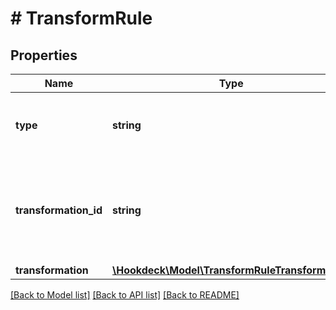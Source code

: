 # # TransformRule

## Properties

Name | Type | Description | Notes
------------ | ------------- | ------------- | -------------
**type** | **string** | A transformation rule must be of type &#x60;transform&#x60; |
**transformation_id** | **string** | ID of the attached transformation object. Optional input, always set once the rule is defined | [optional]
**transformation** | [**\Hookdeck\Model\TransformRuleTransformation**](TransformRuleTransformation.md) |  | [optional]

[[Back to Model list]](../../README.md#models) [[Back to API list]](../../README.md#endpoints) [[Back to README]](../../README.md)
